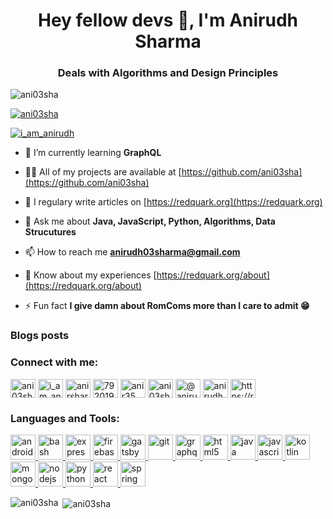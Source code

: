 <h1 align="center">Hey fellow devs 👋, I'm Anirudh Sharma</h1>
<h3 align="center">Deals with Algorithms and Design Principles</h3>

<p align="left"> <img src="https://komarev.com/ghpvc/?username=ani03sha&label=Profile%20views&color=0e75b6&style=flat" alt="ani03sha" /> </p>

<p align="left"> <a href="https://github.com/ryo-ma/github-profile-trophy"><img src="https://github-profile-trophy.vercel.app/?username=ani03sha" alt="ani03sha" /></a> </p>

<p align="left"> <a href="https://twitter.com/i_am_anirudh" target="blank"><img src="https://img.shields.io/twitter/follow/i_am_anirudh?logo=twitter&style=for-the-badge" alt="i_am_anirudh" /></a> </p>

- 🌱 I’m currently learning **GraphQL**

- 👨‍💻 All of my projects are available at [https://github.com/ani03sha](https://github.com/ani03sha)

- 📝 I regulary write articles on [https://redquark.org](https://redquark.org)

- 💬 Ask me about **Java, JavaScript, Python, Algorithms, Data Strucutures**

- 📫 How to reach me **anirudh03sharma@gmail.com**

- 📄 Know about my experiences [https://redquark.org/about](https://redquark.org/about)

- ⚡ Fun fact **I give damn about RomComs more than I care to admit 😁**

### Blogs posts
<!-- BLOG-POST-LIST:START -->
<!-- BLOG-POST-LIST:END -->

<h3 align="left">Connect with me:</h3>
<p align="left">
<a href="https://dev.to/ani03sha" target="blank"><img align="center" src="https://cdn.jsdelivr.net/npm/simple-icons@3.0.1/icons/dev-dot-to.svg" alt="ani03sha" height="30" width="40" /></a>
<a href="https://twitter.com/i_am_anirudh" target="blank"><img align="center" src="https://cdn.jsdelivr.net/npm/simple-icons@3.0.1/icons/twitter.svg" alt="i_am_anirudh" height="30" width="40" /></a>
<a href="https://linkedin.com/in/anirshar" target="blank"><img align="center" src="https://cdn.jsdelivr.net/npm/simple-icons@3.0.1/icons/linkedin.svg" alt="anirshar" height="30" width="40" /></a>
<a href="https://stackoverflow.com/users/7920195/anirudh-sharma" target="blank"><img align="center" src="https://cdn.jsdelivr.net/npm/simple-icons@3.0.1/icons/stackoverflow.svg" alt="7920195/anirudh-sharma" height="30" width="40" /></a>
<a href="https://fb.com/anir35" target="blank"><img align="center" src="https://cdn.jsdelivr.net/npm/simple-icons@3.0.1/icons/facebook.svg" alt="anir35" height="30" width="40" /></a>
<a href="https://instagram.com/ani03sha" target="blank"><img align="center" src="https://cdn.jsdelivr.net/npm/simple-icons@3.0.1/icons/instagram.svg" alt="ani03sha" height="30" width="40" /></a>
<a href="https://medium.com/@anirudh03sharma" target="blank"><img align="center" src="https://cdn.jsdelivr.net/npm/simple-icons@3.0.1/icons/medium.svg" alt="@anirudh03sharma" height="30" width="40" /></a>
<a href="https://www.leetcode.com/anirudh03sharma" target="blank"><img align="center" src="https://cdn.jsdelivr.net/npm/simple-icons@3.0.1/icons/leetcode.svg" alt="anirudh03sharma" height="30" width="40" /></a>
<a href="/https://rss.app/feeds/d0opchwpbx78stbm.xml" target="blank"><img align="center" src="https://cdn.jsdelivr.net/npm/simple-icons@3.0.1/icons/rss.svg" alt="https://rss.app/feeds/d0opchwpbx78stbm.xml" height="30" width="40" /></a>
</p>

<h3 align="left">Languages and Tools:</h3>
<p align="left"> <a href="https://developer.android.com" target="_blank"> <img src="https://devicons.github.io/devicon/devicon.git/icons/android/android-original-wordmark.svg" alt="android" width="40" height="40"/> </a> <a href="https://www.gnu.org/software/bash/" target="_blank"> <img src="https://www.vectorlogo.zone/logos/gnu_bash/gnu_bash-icon.svg" alt="bash" width="40" height="40"/> </a> <a href="https://expressjs.com" target="_blank"> <img src="https://devicons.github.io/devicon/devicon.git/icons/express/express-original-wordmark.svg" alt="express" width="40" height="40"/> </a> <a href="https://firebase.google.com/" target="_blank"> <img src="https://www.vectorlogo.zone/logos/firebase/firebase-icon.svg" alt="firebase" width="40" height="40"/> </a> <a href="https://www.gatsbyjs.com/" target="_blank"> <img src="https://www.vectorlogo.zone/logos/gatsbyjs/gatsbyjs-icon.svg" alt="gatsby" width="40" height="40"/> </a> <a href="https://git-scm.com/" target="_blank"> <img src="https://www.vectorlogo.zone/logos/git-scm/git-scm-icon.svg" alt="git" width="40" height="40"/> </a> <a href="https://graphql.org" target="_blank"> <img src="https://www.vectorlogo.zone/logos/graphql/graphql-icon.svg" alt="graphql" width="40" height="40"/> </a> <a href="https://www.w3.org/html/" target="_blank"> <img src="https://devicons.github.io/devicon/devicon.git/icons/html5/html5-original-wordmark.svg" alt="html5" width="40" height="40"/> </a> <a href="https://www.java.com" target="_blank"> <img src="https://devicons.github.io/devicon/devicon.git/icons/java/java-original-wordmark.svg" alt="java" width="40" height="40"/> </a> <a href="https://developer.mozilla.org/en-US/docs/Web/JavaScript" target="_blank"> <img src="https://devicons.github.io/devicon/devicon.git/icons/javascript/javascript-original.svg" alt="javascript" width="40" height="40"/> </a> <a href="https://kotlinlang.org" target="_blank"> <img src="https://www.vectorlogo.zone/logos/kotlinlang/kotlinlang-icon.svg" alt="kotlin" width="40" height="40"/> </a> <a href="https://www.mongodb.com/" target="_blank"> <img src="https://devicons.github.io/devicon/devicon.git/icons/mongodb/mongodb-original-wordmark.svg" alt="mongodb" width="40" height="40"/> </a> <a href="https://nodejs.org" target="_blank"> <img src="https://devicons.github.io/devicon/devicon.git/icons/nodejs/nodejs-original-wordmark.svg" alt="nodejs" width="40" height="40"/> </a> <a href="https://www.python.org" target="_blank"> <img src="https://devicons.github.io/devicon/devicon.git/icons/python/python-original.svg" alt="python" width="40" height="40"/> </a> <a href="https://reactjs.org/" target="_blank"> <img src="https://devicons.github.io/devicon/devicon.git/icons/react/react-original-wordmark.svg" alt="react" width="40" height="40"/> </a> <a href="https://spring.io/" target="_blank"> <img src="https://www.vectorlogo.zone/logos/springio/springio-icon.svg" alt="spring" width="40" height="40"/> </a> </p>

<p><img align="left" src="https://github-readme-stats.vercel.app/api/top-langs?username=ani03sha&show_icons=true&locale=en&layout=compact" alt="ani03sha" /></p>

<p>&nbsp;<img align="center" src="https://github-readme-stats.vercel.app/api?username=ani03sha&show_icons=true&locale=en" alt="ani03sha" /></p>

